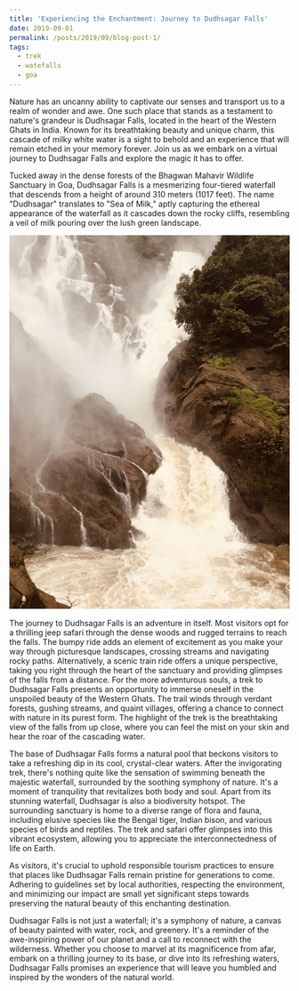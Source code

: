 ```yaml
---
title: 'Experiencing the Enchantment: Journey to Dudhsagar Falls'
date: 2019-09-01
permalink: /posts/2019/09/blog-post-1/
tags:
  - trek
  - watefalls
  - goa
---
```


Nature has an uncanny ability to captivate our senses and transport us to a realm of wonder and awe. One such place that stands as a testament to nature's grandeur is Dudhsagar Falls, located in the heart of the Western Ghats in India. Known for its breathtaking beauty and unique charm, this cascade of milky white water is a sight to behold and an experience that will remain etched in your memory forever. Join us as we embark on a virtual journey to Dudhsagar Falls and explore the magic it has to offer.

Tucked away in the dense forests of the Bhagwan Mahavir Wildlife Sanctuary in Goa, Dudhsagar Falls is a mesmerizing four-tiered waterfall that descends from a height of around 310 meters (1017 feet). The name "Dudhsagar" translates to "Sea of Milk," aptly capturing the ethereal appearance of the waterfall as it cascades down the rocky cliffs, resembling a veil of milk pouring over the lush green landscape.

<img src="/images/dudhsagar-1.jpg">

The journey to Dudhsagar Falls is an adventure in itself. Most visitors opt for a thrilling jeep safari through the dense woods and rugged terrains to reach the falls. The bumpy ride adds an element of excitement as you make your way through picturesque landscapes, crossing streams and navigating rocky paths. Alternatively, a scenic train ride offers a unique perspective, taking you right through the heart of the sanctuary and providing glimpses of the falls from a distance. For the more adventurous souls, a trek to Dudhsagar Falls presents an opportunity to immerse oneself in the unspoiled beauty of the Western Ghats. The trail winds through verdant forests, gushing streams, and quaint villages, offering a chance to connect with nature in its purest form. The highlight of the trek is the breathtaking view of the falls from up close, where you can feel the mist on your skin and hear the roar of the cascading water.

The base of Dudhsagar Falls forms a natural pool that beckons visitors to take a refreshing dip in its cool, crystal-clear waters. After the invigorating trek, there's nothing quite like the sensation of swimming beneath the majestic waterfall, surrounded by the soothing symphony of nature. It's a moment of tranquility that revitalizes both body and soul. Apart from its stunning waterfall, Dudhsagar is also a biodiversity hotspot. The surrounding sanctuary is home to a diverse range of flora and fauna, including elusive species like the Bengal tiger, Indian bison, and various species of birds and reptiles. The trek and safari offer glimpses into this vibrant ecosystem, allowing you to appreciate the interconnectedness of life on Earth.

As visitors, it's crucial to uphold responsible tourism practices to ensure that places like Dudhsagar Falls remain pristine for generations to come. Adhering to guidelines set by local authorities, respecting the environment, and minimizing our impact are small yet significant steps towards preserving the natural beauty of this enchanting destination.

Dudhsagar Falls is not just a waterfall; it's a symphony of nature, a canvas of beauty painted with water, rock, and greenery. It's a reminder of the awe-inspiring power of our planet and a call to reconnect with the wilderness. Whether you choose to marvel at its magnificence from afar, embark on a thrilling journey to its base, or dive into its refreshing waters, Dudhsagar Falls promises an experience that will leave you humbled and inspired by the wonders of the natural world.